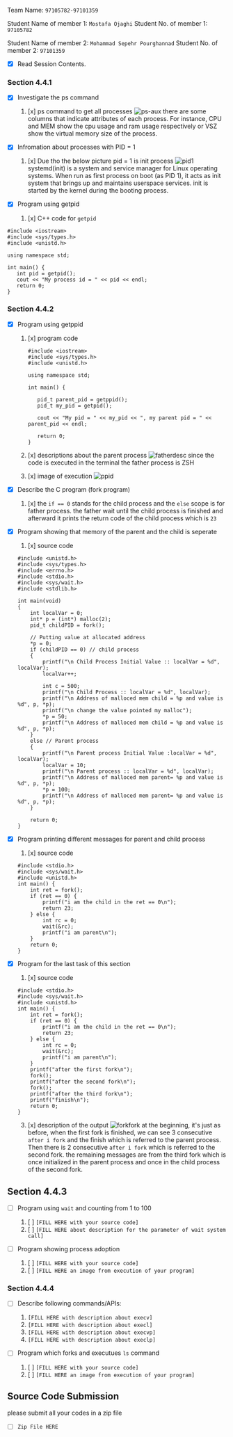 


Team Name: `97105782-97101359`

Student Name of member 1: `Mostafa Ojaghi`
Student No. of member 1: `97105782`

Student Name of member 2: `Mohammad Sepehr Pourghannad`
Student No. of member 2: `97101359`

- [x] Read Session Contents.

### Section 4.4.1
- [x] Investigate the ps command
    1. [x] ps command to get all processes
![ps-aux](https://user-images.githubusercontent.com/45392657/127770525-e2e0f4a5-b712-4972-9613-90962a973ad0.png)
there are some columns that indicate attributes of each process. For instance, CPU and MEM show the cpu usage and ram usage respectively or VSZ show the virtual memory size of the process.


- [x] Infromation about processes with PID = 1
    1. [x] Due tho the below picture pid = 1 is init process
![pid1](https://user-images.githubusercontent.com/45392657/127770777-e7392d3b-b987-4866-8775-bb3e1f46d0f4.png)
systemd(init) is a system and service manager for Linux operating systems. When run as first process on boot (as PID 1), it acts as init system that brings up and maintains userspace services. init is started by the kernel during the booting process.

- [x] Program using getpid
    1. [x] C++ code for `getpid`
```
#include <iostream>
#include <sys/types.h>
#include <unistd.h>

using namespace std;

int main() {
   int pid = getpid();
   cout << "My process id = " << pid << endl;
   return 0;
}
```

### Section 4.4.2

- [x] Program using getppid
	1. [x]  program code
		```
		#include <iostream>
		#include <sys/types.h>
		#include <unistd.h>

		using namespace std;

		int main() {

		   pid_t parent_pid = getppid();
		   pid_t my_pid = getpid();

		   cout << "My pid = " << my_pid << ", my parent pid = " << parent_pid << endl;

		   return 0;
		}
		```
	2. [x]  descriptions about the parent process
    ![fatherdesc](https://user-images.githubusercontent.com/45392657/127772326-07b72d5f-16a8-4a9b-b5be-03c4ec60ba2f.png)
 since the code is executed in the terminal the father process is ZSH

    1. [x] image of execution
![ppid](https://user-images.githubusercontent.com/45392657/127772212-20b103c2-4619-425b-a388-735c04d6506b.png)


- [x] Describe the C program (fork program)
    1. [x] the `if == 0` stands for the child process and the `else` scope is for father process. the father wait until the child process is finished and afterward it prints the return code of the child process which is `23`

- [x] Program showing that memory of the parent and the child is seperate
    1. [x] source code
	```
	#include <unistd.h>
	#include <sys/types.h>
	#include <errno.h>
	#include <stdio.h>
	#include <sys/wait.h>
	#include <stdlib.h>

	int main(void)
	{
		int localVar = 0;
		int* p = (int*) malloc(2);
		pid_t childPID = fork();

		// Putting value at allocated address
		*p = 0;
	    if (childPID == 0) // child process
	    {
	        printf("\n Child Process Initial Value :: localVar = %d", localVar);
	        localVar++;

	        int c = 500;
	        printf("\n Child Process :: localVar = %d", localVar);
	        printf("\n Address of malloced mem child = %p and value is %d", p, *p);
	        printf("\n change the value pointed my malloc");
	        *p = 50;
	        printf("\n Address of malloced mem child = %p and value is %d", p, *p);
	    }
	    else // Parent process
	    {
	        printf("\n Parent process Initial Value :localVar = %d", localVar);
	        localVar = 10;
	        printf("\n Parent process :: localVar = %d", localVar);
	        printf("\n Address of malloced mem parent= %p and value is %d", p, *p);
	        *p = 100;
	        printf("\n Address of malloced mem parent= %p and value is %d", p, *p);
	    }

		return 0;
	}
	```
- [x] Program printing different messages for parent and child process
    1. [x] source code
    ```
    #include <stdio.h>
	#include <sys/wait.h>
	#include <unistd.h>
	int main() {
		int ret = fork();
		if (ret == 0) {
			printf("i am the child in the ret == 0\n");
			return 23;
		} else {
			int rc = 0;
			wait(&rc);
			printf("i am parent\n");
		}
		return 0;
	}
    ```

- [x] Program for the last task of this section
    1. [x] source code
    ```
	#include <stdio.h>
	#include <sys/wait.h>
	#include <unistd.h>
	int main() {
		int ret = fork();
		if (ret == 0) {
			printf("i am the child in the ret == 0\n");
			return 23;
		} else {
			int rc = 0;
			wait(&rc);
			printf("i am parent\n");
		}
	    printf("after the first fork\n");
	    fork();
	    printf("after the second fork\n");
	    fork();
	    printf("after the third fork\n");
	    printf("finish\n");
		return 0;
	}
    ```
	
    3. [x] description of the output
![forkfork](https://user-images.githubusercontent.com/45392657/127773743-626604b9-4ece-4d3e-879f-24462688a602.png)
at the beginning, it's just as before, when the first fork is finished, we can see 3 consecutive `after i fork` and the finish which is referred to the parent process. Then there is 2  consecutive `after i fork` which is referred to the second fork. the remaining messages are from the third fork which is once initialized in the parent process and once in the child process of the second fork. 


## Section 4.4.3

- [ ] Program using `wait` and counting from 1 to 100
    1. [ ] `[FILL HERE with your source code]`
    1. [ ] `[FILL HERE about description for the parameter of wait system call]`

- [ ] Program showing process adoption
    1. [ ] `[FILL HERE with your source code]`
    1. [ ] `[FILL HERE an image from execution of your program]`

### Section 4.4.4

- [ ] Describe following commands/APIs:
    1. `[FILL HERE with description about execv]`
    1. `[FILL HERE with description about execl]`
    1. `[FILL HERE with description about execvp]`
    1. `[FILL HERE with description about execlp]`

- [ ] Program which forks and executues `ls` command
    1. [ ] `[FILL HERE with your source code]`
    1. [ ] `[FILL HERE an image from execution of your program]`

## Source Code Submission

please submit all your codes in a zip file

 - [ ] `Zip File HERE`

<!--stackedit_data:
eyJoaXN0b3J5IjpbMTcwMTYwMzkwMywxNzE3NDM2NDg5LDEwOD
YxNDc5NzYsMjE0MzcyMzcwOCw4NTU5NjE0MSwtNzM0OTg3ODM4
LDQ4MzAxODA5NiwxODc4OTUwNzEyLDE0NDIwMDg3ODUsMTY3OD
QzNjk3NiwxNDE4ODA5ODg1LC0xOTUzODk0MzkxLC02MTk5MTM3
MjEsNzk5MDY2MDUsMjAwODI0NDgsMTMwMjM1NjA3LC0xMDcwMT
g3NDMsLTczOTkxODA1NywxNTMxOTkxMTM4LC0xMDI3MzY1OTY4
XX0=
-->